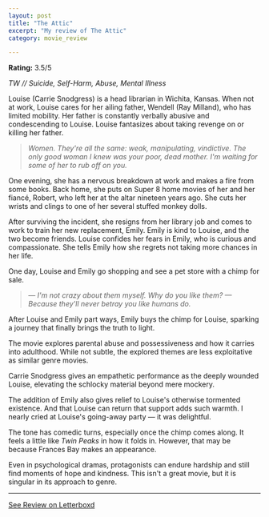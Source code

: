 ```yaml
---
layout: post
title: "The Attic"
excerpt: "My review of The Attic"
category: movie_review

---
```


**Rating:** 3.5/5

<i>TW // Suicide, Self-Harm, Abuse, Mental Illness</i>

Louise (Carrie Snodgress) is a head librarian in Wichita, Kansas. When not at work, Louise cares for her ailing father, Wendell (Ray Milland), who has limited mobility. Her father is constantly verbally abusive and condescending to Louise. Louise fantasizes about taking revenge on or killing her father.

<blockquote><i>Women. They're all the same: weak, manipulating, vindictive. The only good woman I knew was your poor, dead mother. I'm waiting for some of her to rub off on you.</i></blockquote>

One evening, she has a nervous breakdown at work and makes a fire from some books. Back home, she puts on Super 8 home movies of her and her fiancé, Robert, who left her at the altar nineteen years ago. She cuts her wrists and clings to one of her several stuffed monkey dolls.

After surviving the incident, she resigns from her library job and comes to work to train her new replacement, Emily. Emily is kind to Louise, and the two become friends. Louise confides her fears in Emily, who is curious and compassionate. She tells Emily how she regrets not taking more chances in her life.

One day, Louise and Emily go shopping and see a pet store with a chimp for sale.

<blockquote><i>— I'm not crazy about them myself. Why do you like them?
— Because they'll never betray you like humans do.</i></blockquote>

After Louise and Emily part ways, Emily buys the chimp for Louise, sparking a journey that finally brings the truth to light.

The movie explores parental abuse and possessiveness and how it carries into adulthood. While not subtle, the explored themes are less exploitative as similar genre movies.

Carrie Snodgress gives an empathetic performance as the deeply wounded Louise, elevating the schlocky material beyond mere mockery.

The addition of Emily also gives relief to Louise's otherwise tormented existence. And that Louise can return that support adds such warmth. I nearly cried at Louise's going-away party — it was delightful.

The tone has comedic turns, especially once the chimp comes along. It feels a little like <i>Twin Peaks</i> in how it folds in. However, that may be because Frances Bay makes an appearance.

Even in psychological dramas, protagonists can endure hardship and still find moments of hope and kindness. This isn't a great movie, but it is singular in its approach to genre.

<hr>

[See Review on Letterboxd](https://boxd.it/5SYPnB)
